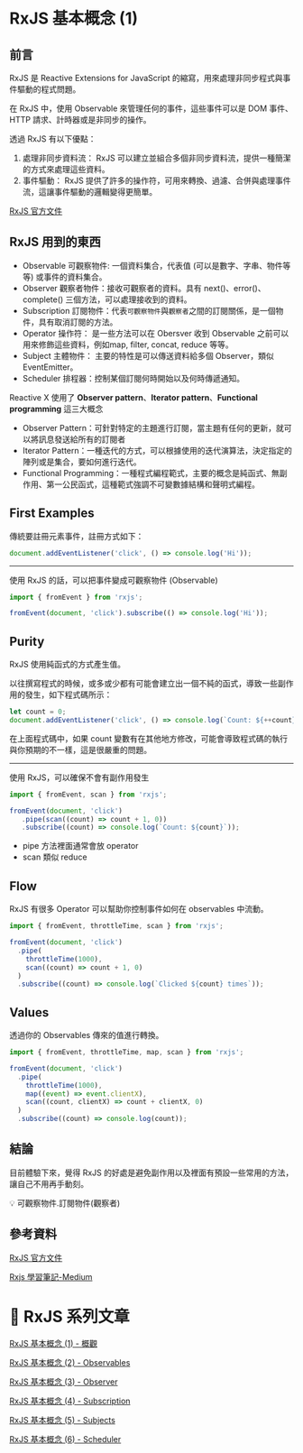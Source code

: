 # RxJS 基本概念 (1)

## 前言
RxJS 是 Reactive Extensions for JavaScript 的縮寫，用來處理非同步程式與事件驅動的程式問題。

在 RxJS 中，使用 Observable 來管理任何的事件，這些事件可以是 DOM 事件、HTTP 請求、計時器或是非同步的操作。

透過 RxJS 有以下優點：
1. 處理非同步資料流： RxJS 可以建立並組合多個非同步資料流，提供一種簡潔的方式來處理這些資料。
2. 事件驅動： RxJS 提供了許多的操作符，可用來轉換、過濾、合併與處理事件流，這讓事件驅動的邏輯變得更簡單。

[RxJS 官方文件](https://rxjs.dev/guide/overview)

## RxJS 用到的東西
- Observable 可觀察物件: 一個資料集合，代表值 (可以是數字、字串、物件等等) 或事件的資料集合。
- Observer 觀察者物件：接收可觀察者的資料。具有 next()、error()、complete() 三個方法，可以處理接收到的資料。
- Subscription 訂閱物件：代表`可觀察物件`與`觀察者`之間的訂閱關係，是一個物件，具有取消訂閱的方法。
- Operator 操作符： 是一些方法可以在 Obersver 收到 Observable 之前可以用來修飾這些資料，例如map, filter, concat, reduce 等等。
- Subject 主體物件： 主要的特性是可以傳送資料給多個 Observer，類似 EventEmitter。
- Scheduler 排程器：控制某個訂閱何時開始以及何時傳遞通知。

Reactive X 使用了 **Observer pattern**、**Iterator pattern**、**Functional programming** 這三大概念

- Observer Pattern：可針對特定的主題進行訂閱，當主題有任何的更新，就可以將訊息發送給所有的訂閱者
- Iterator Pattern：一種迭代的方式，可以根據使用的迭代演算法，決定指定的陣列或是集合，要如何進行迭代。
- Functional Programming：一種程式編程範式，主要的概念是純函式、無副作用、第一公民函式，這種範式強調不可變數據結構和聲明式編程。

## First Examples
傳統要註冊元素事件，註冊方式如下：

```js
document.addEventListener('click', () => console.log('Hi'));
```

<hr>
使用 RxJS 的話，可以把事件變成可觀察物件 (Observable)

```js
import { fromEvent } from 'rxjs';

fromEvent(document, 'click').subscribe(() => console.log('Hi'));
```
## Purity  
RxJS 使用純函式的方式產生值。

以往撰寫程式的時候，或多或少都有可能會建立出一個不純的函式，導致一些副作用的發生，如下程式碼所示：

```js
let count = 0;
document.addEventListener('click', () => console.log(`Count: ${++count}`))
```

在上面程式碼中，如果 count 變數有在其他地方修改，可能會導致程式碼的執行與你預期的不一樣，這是很嚴重的問題。

<hr>

使用 RxJS，可以確保不會有副作用發生

```js
import { fromEvent, scan } from 'rxjs';

fromEvent(document, 'click')
   .pipe(scan((count) => count + 1, 0))
   .subscribe((count) => console.log(`Count: ${count}`));
```

- pipe 方法裡面通常會放 operator
- scan 類似 reduce

## Flow
RxJS 有很多 Operator 可以幫助你控制事件如何在 observables 中流動。

```js
import { fromEvent, throttleTime, scan } from 'rxjs';

fromEvent(document, 'click')
  .pipe(
    throttleTime(1000),
    scan((count) => count + 1, 0)
  )
  .subscribe((count) => console.log(`Clicked ${count} times`));
```

## Values
透過你的 Observables 傳來的值進行轉換。

```js
import { fromEvent, throttleTime, map, scan } from 'rxjs';

fromEvent(document, 'click')
  .pipe(
    throttleTime(1000),
    map((event) => event.clientX),
    scan((count, clientX) => count + clientX, 0)
  )
  .subscribe((count) => console.log(count));
```

## 結論
目前體驗下來，覺得 RxJS 的好處是避免副作用以及裡面有預設一些常用的方法，讓自己不用再手動刻。

💡 可觀察物件.訂閱物件(觀察者)

## 參考資料
[RxJS 官方文件](https://rxjs.dev/guide/overview)

[Rxjs 學習筆記-Medium](https://medium.com/@chen090/rxjs-%E5%AD%B8%E7%BF%92%E7%AD%86%E8%A8%98-1acbc04e25d0)

# 🚀 RxJS 系列文章
[RxJS 基本概念 (1) - 概觀](https://bingfenghung.github.io/blog/articles/RxJS%3C_%3E%3ERxJS%20%E5%9F%BA%E6%9C%AC%E6%A6%82%E5%BF%B5%20(1))

[RxJS 基本概念 (2) - Observables](https://bingfenghung.github.io/blog/articles/RxJS%3C_%3E%3ERxJS%20%E5%9F%BA%E6%9C%AC%E6%A6%82%E5%BF%B5%20(2))

[RxJS 基本概念 (3) - Observer](https://bingfenghung.github.io/blog/articles/RxJS%3C_%3E%3ERxJS%20%E5%9F%BA%E6%9C%AC%E6%A6%82%E5%BF%B5%20(3))

[RxJS 基本概念 (4) - Subscription](https://bingfenghung.github.io/blog/articles/RxJS%3C_%3E%3ERxJS%20%E5%9F%BA%E6%9C%AC%E6%A6%82%E5%BF%B5%20(4))

[RxJS 基本概念 (5) - Subjects](https://bingfenghung.github.io/blog/articles/RxJS%3C_%3E%3ERxJS%20%E5%9F%BA%E6%9C%AC%E6%A6%82%E5%BF%B5%20(5))

[RxJS 基本概念 (6) - Scheduler](https://bingfenghung.github.io/blog/articles/RxJS%3C_%3E%3ERxJS%20%E5%9F%BA%E6%9C%AC%E6%A6%82%E5%BF%B5%20(6))
